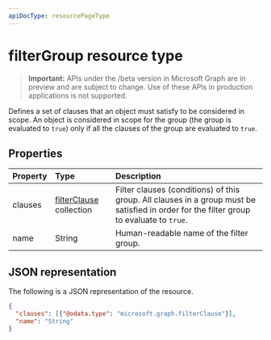 ```yaml
---
apiDocType: resourcePageType
---
```

# filterGroup resource type

> **Important:** APIs under the /beta version in Microsoft Graph are in preview and are subject to change. Use of these APIs in production applications is not supported.

Defines a set of clauses that an object must satisfy to be considered in scope. An object is considered in scope for the group (the group is evaluated to `true`) only if all the clauses of the group are evaluated to `true`.

## Properties
| Property	   | Type	|Description|
|:---------------|:--------|:----------|
|clauses|[filterClause](synchronization_filterclause.md) collection|Filter clauses (conditions) of this group. All clauses in a group must be satisfied in order for the filter group to evaluate to `true`.|
|name|String|Human-readable name of the filter group.|

## JSON representation

The following is a JSON representation of the resource.

<!-- {
  "blockType": "resource",
  "optionalProperties": [

  ],
  "@odata.type": "microsoft.graph.filterGroup"
}-->

```json
{
  "clauses": [{"@odata.type": "microsoft.graph.filterClause"}],
  "name": "String"
}

```

<!-- uuid: 8fcb5dbc-d5aa-4681-8e31-b001d5168d79
2015-10-25 14:57:30 UTC -->
<!-- {
  "type": "#page.annotation",
  "description": "filterGroup resource",
  "keywords": "",
  "section": "documentation",
  "tocPath": ""
}-->